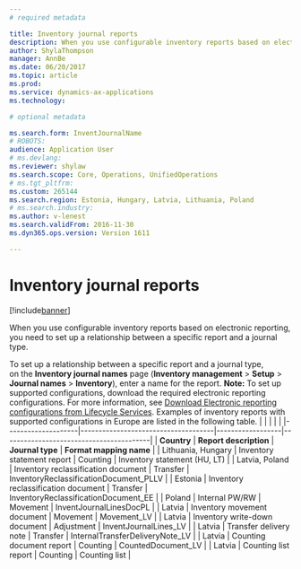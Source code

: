 ```yaml
---
# required metadata

title: Inventory journal reports
description: When you use configurable inventory reports based on electronic reporting, you need to set up a relationship between a specific report and a journal type.
author: ShylaThompson
manager: AnnBe
ms.date: 06/20/2017
ms.topic: article
ms.prod: 
ms.service: dynamics-ax-applications
ms.technology: 

# optional metadata

ms.search.form: InventJournalName
# ROBOTS: 
audience: Application User
# ms.devlang: 
ms.reviewer: shylaw
ms.search.scope: Core, Operations, UnifiedOperations
# ms.tgt_pltfrm: 
ms.custom: 265144
ms.search.region: Estonia, Hungary, Latvia, Lithuania, Poland
# ms.search.industry: 
ms.author: v-lenest
ms.search.validFrom: 2016-11-30
ms.dyn365.ops.version: Version 1611

---
```


# Inventory journal reports

[!include[banner](../includes/banner.md)]


When you use configurable inventory reports based on electronic reporting, you need to set up a relationship between a specific report and a journal type.

To set up a relationship between a specific report and a journal type, on the **Inventory journal names** page (**Inventory management** &gt; **Setup** &gt; **Journal names** &gt; **Inventory**), enter a name for the report. **Note:** To set up supported configurations, download the required electronic reporting configurations. For more information, see [Download Electronic reporting configurations from Lifecycle Services](../../dev-itpro/analytics/download-electronic-reporting-configuration-lcs.md). Examples of inventory reports with supported configurations in Europe are listed in the following table.
|                    |                                     |                  |                                         |
|--------------------|-------------------------------------|------------------|-----------------------------------------|
| **Country**        | **Report description**              | **Journal type** | **Format mapping name**                 |
| Lithuania, Hungary | Inventory statement report          | Counting         | Inventory statement (HU, LT)            |
| Latvia, Poland     | Inventory reclassification document | Transfer         | InventoryReclassificationDocument\_PLLV |
| Estonia            | Inventory reclassification document | Transfer         | InventoryReclassificationDocument\_EE   |
| Poland             | Internal PW/RW                      | Movement         | InventJournalLinesDocPL                 |
| Latvia             | Inventory movement document         | Movement         | Movement\_LV                            |
| Latvia             | Inventory write-down document       | Adjustment       | InventJournalLines\_LV                  |
| Latvia             | Transfer delivery note              | Transfer         | InternalTransferDeliveryNote\_LV        |
| Latvia             | Counting document report            | Counting         | CountedDocument\_LV                     |
| Latvia             | Counting list report                | Counting         | Counting list                           |






